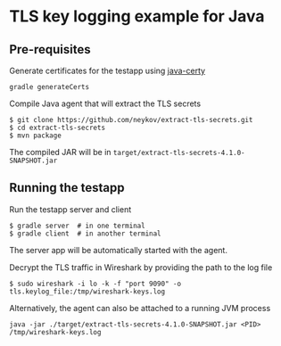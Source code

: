 # TLS key logging example for Java

## Pre-requisites

Generate certificates for the testapp using [java-certy](https://github.com/tsaarni/java-certy)

```console
gradle generateCerts
```

Compile Java agent that will extract the TLS secrets

```console
$ git clone https://github.com/neykov/extract-tls-secrets.git
$ cd extract-tls-secrets
$ mvn package
```

The compiled JAR will be in `target/extract-tls-secrets-4.1.0-SNAPSHOT.jar`



## Running the testapp

Run the testapp server and client

```console
$ gradle server  # in one terminal
$ gradle client  # in another terminal
```

The server app will be automatically started with the agent.

Decrypt the TLS traffic in Wireshark by providing the path to the log file

```console
$ sudo wireshark -i lo -k -f "port 9090" -o tls.keylog_file:/tmp/wireshark-keys.log
```

Alternatively, the agent can also be attached to a running JVM process

```console
java -jar ./target/extract-tls-secrets-4.1.0-SNAPSHOT.jar <PID> /tmp/wireshark-keys.log
```
